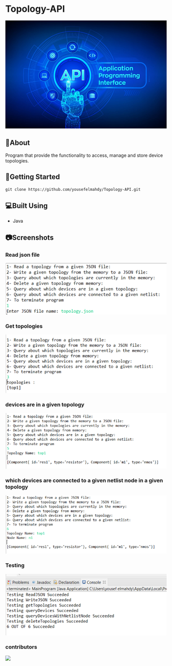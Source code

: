 # Topology-API
![](TopologyAPI/Images/API.jpg)
## 📙About
Program that provide the functionality to access, manage and store device topologies.
## 🏁Getting Started
```
git clone https://github.com/yousefelmahdy/Topology-API.git
```
## 💻Built Using
- Java
## 📷Screenshots
### Read json file
![](TopologyAPI/Images/Capture2.PNG)
### Get topologies
![](TopologyAPI/Images/Capture3.PNG)
### devices are in a given topology
![](TopologyAPI/Images/Capture4.PNG)
### which devices are connected to a given netlist node in a given topology
![](TopologyAPI/Images/Capture5.PNG)
### Testing
![](TopologyAPI/Images/Capture1.PNG)
### contributors 
[![](https://github.com/yousefelmahdy.png?size=200)](https://github.com/yousefelmahdy)
